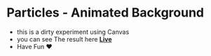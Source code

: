 # Particles - Animated Background

- this is a dirty experiment using Canvas
- you can see The result here **[Live](https://dirtyParticles.surge.sh/)**
- Have Fun ❤️